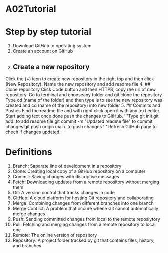 # A02Tutorial
# Step by step tutorial
1. Download GitHub to operating system 
2. Create an account on GitHub
3. ## Create a new repository
Click the (+) icon to create new repository in the right top and then click (New Repository). Name the new repository and add readme file
4. ## Clone repository
Click Code button and then HTTPS, copy rhe url of new repository. Go to terminal and chooseany folder and git clone the repository. 
Type cd (name of the folder) and then type ls to see the new repository was created and cd (name of the repository) into new folder
5. ## Commits and Pushes
Find the readme file and with right click open it with any text editer.
Start adding text once done push the changes to GitHub. 
'''Type 
git init 
git add. to add readme file
git commit -m "Updated readme file" to commit changes
git push origin main. to push changes
'''
Refresh GitHub page to chech if changes updated.






# Definitions
1. Branch: Saparate line of development in a repository
2. Clone: Creating local copy of a GitHub repository on a computer
3. Commit: Saving changes with discriptive messages
4. Fetch: Downloading updates from a remote repository without merging them
5. Git: A version control that tracks changes in code
6. GitHub: A cloud platform for hosting Git repository and collaborating
7. Merge: Combining changes from different branches into one branch
8. Merge Conflict: A problem that occure whene Git cannot automatically merge changes
9. Push: Sending committed changes from local to the remote reposiytory 
10. Pull: Fetching and merging changes from a remote repository to local one
11. Remote: The online version of repository
12. Repository: A project folder tracked by git that contains files, history, and branches
